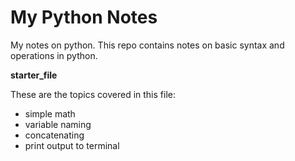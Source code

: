 # My Python Notes
My notes on python. This repo contains notes on basic syntax and operations in python. 

**starter_file**

These are the topics covered in this file:
- simple math
- variable naming
- concatenating
- print output to terminal
